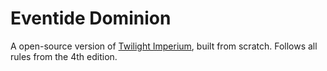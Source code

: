 # Eventide Dominion

A open-source version of [Twilight Imperium][0], built from scratch. Follows all rules from
the 4th edition. 


[0]: https://www.fantasyflightgames.com/en/products/twilight-imperium-fourth-edition/
